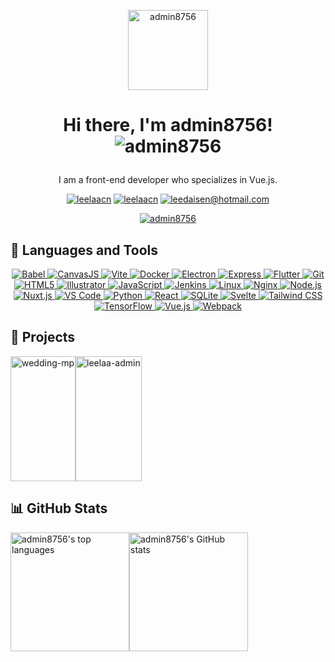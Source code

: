 <p align="center">
  <img src="https://leelaa.cn/pwa-256x256.png" alt="admin8756" width="128" height="128">
</p>

<h1 align="center">Hi there, I'm admin8756! <img src="https://komarev.com/ghpvc/?username=admin8756&label=Profile%20views&color=0e75b6&style=flat" alt="admin8756" />  </p></h1>

<p align="center">
   I am a front-end developer who specializes in Vue.js.
</p>

<p align="center">
  <a href="https://leelaa.cn" target="blank"><img src="https://img.shields.io/badge/blog/leelaa.cn-blueviolet?logo=blogger&style=for-the-badge" alt="leelaacn" /></a>
  <a href="https://twitter.com/leelaacn" target="blank"><img src="https://img.shields.io/twitter/follow/leelaacn?logo=twitter&style=for-the-badge" alt="leelaacn" /></a>
  <a href="mailto:leedaisen@hotmail.com" target="blank"><img src="https://img.shields.io/badge/Mail/Hotmail-blue?logo=gmail&style=for-the-badge" alt="leedaisen@hotmail.com" /></a>
</p>

<p align="center">
  <a href="https://github.com/ryo-ma/github-profile-trophy" target="_blank" rel="noreferrer">
    <img src="https://github-profile-trophy.vercel.app/?username=admin8756&row=1&column=5" alt="admin8756" />
  </a>
</p>

<h2>🌟 Languages and Tools</h2>

<p align="center"> 
  <a href="https://babeljs.io/" target="_blank" rel="noreferrer"> 
    <img src="https://img.shields.io/badge/Babel-F9DC3E?style=for-the-badge&logo=babel&logoColor=black" alt="Babel">
  </a> 
  <a href="https://canvasjs.com" target="_blank" rel="noreferrer"> 
    <img src="https://img.shields.io/badge/CanvasJS-FFA117?style=for-the-badge&logo=canvasjs&logoColor=white" alt="CanvasJS">
  </a>
  <a href="https://vitejs.dev/" target="_blank" rel="noreferrer">
    <img src="https://img.shields.io/badge/Vite-646CFF?style=for-the-badge&logo=vite&logoColor=white" alt="Vite">
  </a>
  <a href="https://www.docker.com/" target="_blank" rel="noreferrer">
    <img src="https://img.shields.io/badge/Docker-2496ED?style=for-the-badge&logo=docker&logoColor=white" alt="Docker">
  </a>
  <a href="https://www.electronjs.org" target="_blank" rel="noreferrer"> 
    <img src="https://img.shields.io/badge/Electron-47848F?style=for-the-badge&logo=electron&logoColor=white" alt="Electron">
  </a> 
  <a href="https://expressjs.com" target="_blank" rel="noreferrer"> 
    <img src="https://img.shields.io/badge/Express-000000?style=for-the-badge&logo=express&logoColor=white" alt="Express">
  </a> 
    <a href="https://flutter.dev" target="_blank" rel="noreferrer"> 
    <img src="https://img.shields.io/badge/Flutter-02569B?style=for-the-badge&logo=flutter&logoColor=white" alt="Flutter">
  </a> 
  <a href="https://git-scm.com/" target="_blank" rel="noreferrer"> 
    <img src="https://img.shields.io/badge/Git-F05032?style=for-the-badge&logo=git&logoColor=white" alt="Git">
  </a>
  <a href="https://www.w3.org/html/" target="_blank" rel="noreferrer"> 
      <img src="https://img.shields.io/badge/HTML5-E34F26?style=for-the-badge&logo=html5&logoColor=white" alt="HTML5">
  </a>
  <a href="https://www.adobe.com/in/products/illustrator.html" target="_blank" rel="noreferrer"> 
    <img src="https://img.shields.io/badge/Illustrator-FF9A00?style=for-the-badge&logo=adobe-illustrator&logoColor=white" alt="Illustrator">
  </a> 
  <a href="https://developer.mozilla.org/en-US/docs/Web/JavaScript" target="_blank" rel="noreferrer"> 
    <img src="https://img.shields.io/badge/JavaScript-F7DF1E?style=for-the-badge&logo=javascript&logoColor=black" alt="JavaScript">
  </a>
  <a href="https://www.jenkins.io" target="_blank" rel="noreferrer"> 
    <img src="https://img.shields.io/badge/Jenkins-D24939?style=for-the-badge&logo=jenkins&logoColor=white" alt="Jenkins">
  </a> 
  <a href="https://www.linux.org/" target="_blank" rel="noreferrer"> 
    <img src="https://img.shields.io/badge/Linux-FCC624?style=for-the-badge&logo=linux&logoColor=black" alt="Linux">
  </a>
  <a href="https://www.nginx.com" target="_blank" rel="noreferrer"> 
    <img src="https://img.shields.io/badge/Nginx-009639?style=for-the-badge&logo=nginx&logoColor=white" alt="Nginx">
  </a>
  <a href="https://nodejs.org" target="_blank" rel="noreferrer"> 
    <img src="https://img.shields.io/badge/Node.js-339933?style=for-the-badge&logo=node.js&logoColor=white" alt="Node.js">
  </a> 
  <a href="https://nuxtjs.org/" target="_blank" rel="noreferrer">
    <img src="https://img.shields.io/badge/Nuxt.js-00C58E?style=for-the-badge&logo=nuxt.js&logoColor=white" alt="Nuxt.js">
  </a> 
<a href="https://code.visualstudio.com/" target="_blank" rel="noreferrer">
  <img src="https://img.shields.io/badge/VS_Code-007ACC?style=for-the-badge&logo=visual-studio-code&logoColor=white" alt="VS Code">
</a>
  <a href="https://www.python.org" target="_blank" rel="noreferrer"> 
    <img src="https://img.shields.io/badge/Python-3776AB?style=for-the-badge&logo=python&logoColor=white" alt="Python">
  </a>
  <a href="https://reactjs.org/" target="_blank" rel="noreferrer">
    <img src="https://img.shields.io/badge/React-61DAFB?style=for-the-badge&logo=react&logoColor=black" alt="React">
  </a> 
  <a href="https://www.sqlite.org/" target="_blank" rel="noreferrer">
    <img src="https://img.shields.io/badge/SQLite-003B57?style=for-the-badge&logo=sqlite&logoColor=white" alt="SQLite">
  </a>
  <a href="https://svelte.dev" target="_blank" rel="noreferrer"> 
    <img src="https://img.shields.io/badge/Svelte-FF3E00?style=for-the-badge&logo=svelte&logoColor=white" alt="Svelte">
  </a> 
  <a href="https://tailwindcss.com/" target="_blank" rel="noreferrer"> 
    <img src="https://img.shields.io/badge/Tailwind_CSS-38B2AC?style=for-the-badge&logo=tailwind-css&logoColor=white" alt="Tailwind CSS">
  </a>
  <a href="https://www.tensorflow.org" target="_blank" rel="noreferrer"> 
    <img src="https://img.shields.io/badge/TensorFlow-FF6F00?style=for-the-badge&logo=tensorflow&logoColor=white" alt="TensorFlow">
  </a> 
  <a href="https://vuejs.org/" target="_blank" rel="noreferrer"> 
    <img src="https://img.shields.io/badge/Vue.js-4FC08D?style=for-the-badge&logo=vue.js&logoColor=white" alt="Vue.js">
  </a> 
  <a href="https://webpack.js.org" target="_blank" rel="noreferrer"> 
    <img src="https://img.shields.io/badge/Webpack-8DD6F9?style=for-the-badge&logo=webpack&logoColor=black" alt="Webpack">
  </a>
</p>

<h2>💼 Projects</h2>


<p style="display: flex; height: 200px;">
  <a href="https://github.com/admin8756/wedding-mp">
    <img src="https://github-readme-stats.vercel.app/api/pin/?username=admin8756&repo=wedding-mp&theme=gruvbox" alt="wedding-mp" style="height: 100%;">
  </a>
  <a href="https://github.com/admin8756/leelaa-admin">
    <img src="https://github-readme-stats.vercel.app/api/pin/?username=admin8756&repo=leelaa-admin&theme=gruvbox" alt="leelaa-admin" style="height: 100%;">
  </a>
</p>

<h2>📊 GitHub Stats</h2>

<p style="display: flex; height: 200px;">
  <img src="https://github-readme-stats.vercel.app/api/top-langs/?username=admin8756&layout=compact&theme=dracula" alt="admin8756's top languages" style="height: 190px;">
  <img src="https://github-readme-stats.vercel.app/api?username=admin8756&show_icons=true&count_private=true&theme=dracula" alt="admin8756's GitHub stats" style="height: 190px;">
</p>
